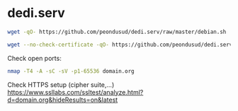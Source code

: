 # dedi.serv


```bash
wget -qO- https://github.com/peondusud/dedi.serv/raw/master/debian.sh | bash -x -
```


```bash
wget --no-check-certificate -qO- https://github.com/peondusud/dedi.serv/raw/master/debian.sh ; bash -x -
```

Check open ports:
```bash
nmap -T4 -A -sC -sV -p1-65536 domain.org
```

Check HTTPS setup (cipher suite,...)
  https://www.ssllabs.com/ssltest/analyze.html?d=domain.org&hideResults=on&latest
